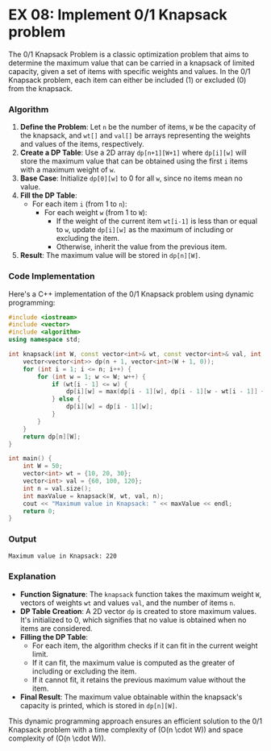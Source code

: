 # EX 08: Implement 0/1 Knapsack problem

The 0/1 Knapsack Problem is a classic optimization problem that aims to determine the maximum value that can be carried in a knapsack of limited capacity, given a set of items with specific weights and values. In the 0/1 Knapsack problem, each item can either be included (1) or excluded (0) from the knapsack.

### Algorithm

1. **Define the Problem**: Let `n` be the number of items, `W` be the capacity of the knapsack, and `wt[]` and `val[]` be arrays representing the weights and values of the items, respectively.
2. **Create a DP Table**: Use a 2D array `dp[n+1][W+1]` where `dp[i][w]` will store the maximum value that can be obtained using the first `i` items with a maximum weight of `w`.
3. **Base Case**: Initialize `dp[0][w]` to 0 for all `w`, since no items mean no value.
4. **Fill the DP Table**:
   - For each item `i` (from 1 to `n`):
     - For each weight `w` (from 1 to `W`):
       - If the weight of the current item `wt[i-1]` is less than or equal to `w`, update `dp[i][w]` as the maximum of including or excluding the item.
       - Otherwise, inherit the value from the previous item.
5. **Result**: The maximum value will be stored in `dp[n][W]`.

### Code Implementation

Here's a C++ implementation of the 0/1 Knapsack problem using dynamic programming:

```cpp
#include <iostream>
#include <vector>
#include <algorithm>
using namespace std;

int knapsack(int W, const vector<int>& wt, const vector<int>& val, int n) {
    vector<vector<int>> dp(n + 1, vector<int>(W + 1, 0));
    for (int i = 1; i <= n; i++) {
        for (int w = 1; w <= W; w++) {
            if (wt[i - 1] <= w) {
                dp[i][w] = max(dp[i - 1][w], dp[i - 1][w - wt[i - 1]] + val[i - 1]);
            } else {
                dp[i][w] = dp[i - 1][w];
            }
        }
    }
    return dp[n][W];
}

int main() {
    int W = 50;
    vector<int> wt = {10, 20, 30};
    vector<int> val = {60, 100, 120};
    int n = val.size();
    int maxValue = knapsack(W, wt, val, n);
    cout << "Maximum value in Knapsack: " << maxValue << endl;
    return 0;
}
```

### Output

```bash
Maximum value in Knapsack: 220
```

### Explanation

- **Function Signature**: The `knapsack` function takes the maximum weight `W`, vectors of weights `wt` and values `val`, and the number of items `n`.
- **DP Table Creation**: A 2D vector `dp` is created to store maximum values. It's initialized to 0, which signifies that no value is obtained when no items are considered.
- **Filling the DP Table**:
  - For each item, the algorithm checks if it can fit in the current weight limit.
  - If it can fit, the maximum value is computed as the greater of including or excluding the item.
  - If it cannot fit, it retains the previous maximum value without the item.
- **Final Result**: The maximum value obtainable within the knapsack's capacity is printed, which is stored in `dp[n][W]`.

This dynamic programming approach ensures an efficient solution to the 0/1 Knapsack problem with a time complexity of \(O(n \cdot W)\) and space complexity of \(O(n \cdot W)\).
